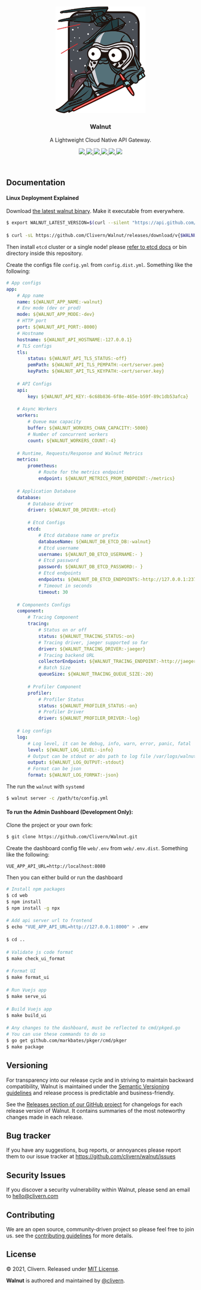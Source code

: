 <p align="center">
    <img src="/assets/logo.png?v=0.1.0" width="240" />
    <h3 align="center">Walnut</h3>
    <p align="center">A Lightweight Cloud Native API Gateway.</p>
    <p align="center">
        <a href="https://github.com/Clivern/Walnut/actions/workflows/build.yml">
            <img src="https://github.com/Clivern/Walnut/actions/workflows/build.yml/badge.svg">
        </a>
        <a href="https://github.com/Clivern/Walnut/actions">
            <img src="https://github.com/Clivern/Walnut/workflows/Release/badge.svg">
        </a>
        <a href="https://github.com/Clivern/Walnut/releases">
            <img src="https://img.shields.io/badge/Version-0.1.0-red.svg">
        </a>
        <a href="https://goreportcard.com/report/github.com/Clivern/Walnut">
            <img src="https://goreportcard.com/badge/github.com/Clivern/Walnut?v=0.1.0">
        </a>
        <a href="https://godoc.org/github.com/clivern/walnut">
            <img src="https://godoc.org/github.com/clivern/walnut?status.svg">
        </a>
        <a href="https://github.com/Clivern/Walnut/blob/master/LICENSE">
            <img src="https://img.shields.io/badge/LICENSE-MIT-orange.svg">
        </a>
    </p>
</p>
<br/>


## Documentation

#### Linux Deployment Explained

Download [the latest walnut binary](https://github.com/Clivern/Walnut/releases). Make it executable from everywhere.

```zsh
$ export WALNUT_LATEST_VERSION=$(curl --silent "https://api.github.com/repos/Clivern/Walnut/releases/latest" | jq '.tag_name' | sed -E 's/.*"([^"]+)".*/\1/' | tr -d v)

$ curl -sL https://github.com/Clivern/Walnut/releases/download/v{$WALNUT_LATEST_VERSION}/walnut_{$WALNUT_LATEST_VERSION}_Linux_x86_64.tar.gz | tar xz
```

Then install `etcd` cluster or a single node! please [refer to etcd docs](https://etcd.io/docs/v3.5/) or bin directory inside this repository.

Create the configs file `config.yml` from `config.dist.yml`. Something like the following:

```yaml
# App configs
app:
    # App name
    name: ${WALNUT_APP_NAME:-walnut}
    # Env mode (dev or prod)
    mode: ${WALNUT_APP_MODE:-dev}
    # HTTP port
    port: ${WALNUT_API_PORT:-8000}
    # Hostname
    hostname: ${WALNUT_API_HOSTNAME:-127.0.0.1}
    # TLS configs
    tls:
        status: ${WALNUT_API_TLS_STATUS:-off}
        pemPath: ${WALNUT_API_TLS_PEMPATH:-cert/server.pem}
        keyPath: ${WALNUT_API_TLS_KEYPATH:-cert/server.key}

    # API Configs
    api:
        key: ${WALNUT_API_KEY:-6c68b836-6f8e-465e-b59f-89c1db53afca}

    # Async Workers
    workers:
        # Queue max capacity
        buffer: ${WALNUT_WORKERS_CHAN_CAPACITY:-5000}
        # Number of concurrent workers
        count: ${WALNUT_WORKERS_COUNT:-4}

    # Runtime, Requests/Response and Walnut Metrics
    metrics:
        prometheus:
            # Route for the metrics endpoint
            endpoint: ${WALNUT_METRICS_PROM_ENDPOINT:-/metrics}

    # Application Database
    database:
        # Database driver
        driver: ${WALNUT_DB_DRIVER:-etcd}

        # Etcd Configs
        etcd:
            # Etcd database name or prefix
            databaseName: ${WALNUT_DB_ETCD_DB:-walnut}
            # Etcd username
            username: ${WALNUT_DB_ETCD_USERNAME:- }
            # Etcd password
            password: ${WALNUT_DB_ETCD_PASSWORD:- }
            # Etcd endpoints
            endpoints: ${WALNUT_DB_ETCD_ENDPOINTS:-http://127.0.0.1:2379}
            # Timeout in seconds
            timeout: 30

    # Components Configs
    component:
        # Tracing Component
        tracing:
            # Status on or off
            status: ${WALNUT_TRACING_STATUS:-on}
            # Tracing driver, jaeger supported so far
            driver: ${WALNUT_TRACING_DRIVER:-jaeger}
            # Tracing backend URL
            collectorEndpoint: ${WALNUT_TRACING_ENDPOINT:-http://jaeger.local:14268/api/traces}
            # Batch Size
            queueSize: ${WALNUT_TRACING_QUEUE_SIZE:-20}

        # Profiler Component
        profiler:
            # Profiler Status
            status: ${WALNUT_PROFILER_STATUS:-on}
            # Profiler Driver
            driver: ${WALNUT_PROFILER_DRIVER:-log}

    # Log configs
    log:
        # Log level, it can be debug, info, warn, error, panic, fatal
        level: ${WALNUT_LOG_LEVEL:-info}
        # Output can be stdout or abs path to log file /var/logs/walnut.log
        output: ${WALNUT_LOG_OUTPUT:-stdout}
        # Format can be json
        format: ${WALNUT_LOG_FORMAT:-json}
```

The run the `walnut` with `systemd`

```zsh
$ walnut server -c /path/to/config.yml
```

#### To run the Admin Dashboard (Development Only):

Clone the project or your own fork:

```zsh
$ git clone https://github.com/Clivern/Walnut.git
```

Create the dashboard config file `web/.env` from `web/.env.dist`. Something like the following:

```
VUE_APP_API_URL=http://localhost:8080
```

Then you can either build or run the dashboard

```zsh
# Install npm packages
$ cd web
$ npm install
$ npm install -g npx

# Add api server url to frontend
$ echo "VUE_APP_API_URL=http://127.0.0.1:8000" > .env

$ cd ..

# Validate js code format
$ make check_ui_format

# Format UI
$ make format_ui

# Run Vuejs app
$ make serve_ui

# Build Vuejs app
$ make build_ui

# Any changes to the dashboard, must be reflected to cmd/pkged.go
# You can use these commands to do so
$ go get github.com/markbates/pkger/cmd/pkger
$ make package
```


## Versioning

For transparency into our release cycle and in striving to maintain backward compatibility, Walnut is maintained under the [Semantic Versioning guidelines](https://semver.org/) and release process is predictable and business-friendly.

See the [Releases section of our GitHub project](https://github.com/clivern/walnut/releases) for changelogs for each release version of Walnut. It contains summaries of the most noteworthy changes made in each release.


## Bug tracker

If you have any suggestions, bug reports, or annoyances please report them to our issue tracker at https://github.com/clivern/walnut/issues


## Security Issues

If you discover a security vulnerability within Walnut, please send an email to [hello@clivern.com](mailto:hello@clivern.com)


## Contributing

We are an open source, community-driven project so please feel free to join us. see the [contributing guidelines](CONTRIBUTING.md) for more details.


## License

© 2021, Clivern. Released under [MIT License](https://opensource.org/licenses/mit-license.php).

**Walnut** is authored and maintained by [@clivern](http://github.com/clivern).
